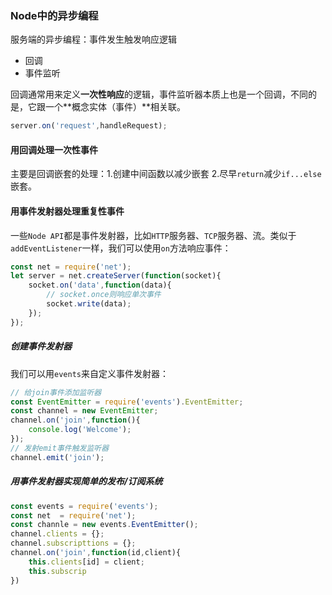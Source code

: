 ### Node中的异步编程

服务端的异步编程：事件发生触发响应逻辑

- 回调
- 事件监听

回调通常用来定义**一次性响应**的逻辑，事件监听器本质上也是一个回调，不同的是，它跟一个**概念实体（事件）**相关联。

```js
server.on('request',handleRequest);
```



#### 用回调处理一次性事件

主要是回调嵌套的处理：1.创建中间函数以减少嵌套 2.尽早`return`减少`if...else`嵌套。

#### 用事件发射器处理重复性事件

一些`Node API`都是事件发射器，比如`HTTP`服务器、`TCP`服务器、流。类似于`addEventListener`一样，我们可以使用`on`方法响应事件：

```js
const net = require('net');
let server = net.createServer(function(socket){
    socket.on('data',function(data){
        // socket.once则响应单次事件
        socket.write(data);
    });
});

```

##### 创建事件发射器

我们可以用`events`来自定义事件发射器：

```js
// 给join事件添加监听器
const EventEmitter = require('events').EventEmitter;
const channel = new EventEmitter;
channel.on('join',function(){
    console.log('Welcome');
});
// 发射emit事件触发监听器
channel.emit('join');
```

##### 用事件发射器实现简单的发布/订阅系统

```js
const events = require('events');
const net  = require('net');
const channle = new events.EventEmitter();
channel.clients = {};
channel.subscripttions = {};
channel.on('join',function(id,client){
    this.clients[id] = client;
    this.subscrip
})
```

